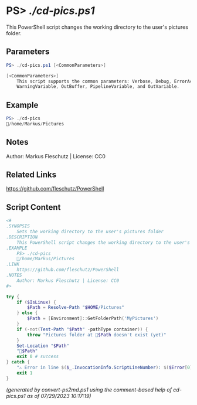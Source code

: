 PS> *./cd-pics.ps1*
====================

This PowerShell script changes the working directory to the user's pictures folder.

Parameters
----------
```powershell
PS> ./cd-pics.ps1 [<CommonParameters>]

[<CommonParameters>]
    This script supports the common parameters: Verbose, Debug, ErrorAction, ErrorVariable, WarningAction, 
    WarningVariable, OutBuffer, PipelineVariable, and OutVariable.
```

Example
-------
```powershell
PS> ./cd-pics
📂/home/Markus/Pictures

```

Notes
-----
Author: Markus Fleschutz | License: CC0

Related Links
-------------
https://github.com/fleschutz/PowerShell

Script Content
--------------
```powershell
<#
.SYNOPSIS
	Sets the working directory to the user's pictures folder
.DESCRIPTION
	This PowerShell script changes the working directory to the user's pictures folder.
.EXAMPLE
	PS> ./cd-pics
	📂/home/Markus/Pictures
.LINK
	https://github.com/fleschutz/PowerShell
.NOTES
	Author: Markus Fleschutz | License: CC0
#>

try {
	if ($IsLinux) {
		$Path = Resolve-Path "$HOME/Pictures"
	} else {
		$Path = [Environment]::GetFolderPath('MyPictures')
	}
	if (-not(Test-Path "$Path" -pathType container)) {
		throw "Pictures folder at 📂$Path doesn't exist (yet)"
	}
	Set-Location "$Path"
	"📂$Path"
	exit 0 # success
} catch {
	"⚠️ Error in line $($_.InvocationInfo.ScriptLineNumber): $($Error[0])"
	exit 1
}
```

*(generated by convert-ps2md.ps1 using the comment-based help of cd-pics.ps1 as of 07/29/2023 10:17:19)*
